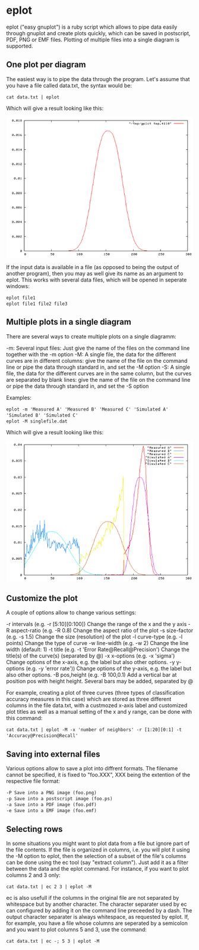 # eplot

eplot ("easy gnuplot") is a ruby script which allows to pipe data easily through gnuplot and create plots quickly, which can be saved in postscript, PDF, PNG or EMF files. Plotting of multiple files into a single diagram is supported. 

## One plot per diagram

The easiest way is to pipe the data through the program. Let's assume that you have a file called data.txt, the syntax would be:

```
cat data.txt | eplot
```

Which will give a result looking like this: 

![alt text](doc/eplot_single.gif)

If the input data is available in a file (as opposed to being the output of another program), then you may as well give its name as an argument to eplot. This works with several data files, which will be opened in seperate windows:

```
eplot file1
eplot file1 file2 file3
```

## Multiple plots in a single diagram

There are several ways to create multiple plots on a single diagramm:

  -m: Several input files: Just give the name of the files on the command line together with the -m option
  -M: A single file, the data for the different curves are in different columns: give the name of the file on the command line or pipe the data through standard in, and set the -M option
  -S: A single file, the data for the different curves are in the same column, but the curves are separated by blank lines: give the name of the file on the command line or pipe the data through standard in, and set the -S option


Examples:

```
eplot -m 'Measured A' 'Measured B' 'Measured C' 'Simulated A' 'Simulated B' 'Simulated C'
eplot -M singlefile.dat
```

Which will give a result looking like this:

![alt text](doc/eplot_multiple.gif)


## Customize the plot

A couple of options allow to change various settings:

  -r intervals    (e.g. -r [5:10][0:100]) Change the range of the x and the y axis
  -R aspect-ratio     (e.g. -R 0.8)   Change the aspect ratio of the plot
  -s size-factor  (e.g. -s 1.5)   Change the size (resolution) of the plot
  -l curve-type   (e.g. -l points)    Change the type of curve
  -w line-width   (e.g. -w 2) Change the line width (default: 1)
  -t title    (e.g. -t 'Error Rate@Recall@Precision') Change the title(s) of the curve(s) (separated by @)
  -x x-options    (e.g. -x 'sigma')   Change options of the x-axis, e.g. the label but also other options.
  -y y-options    (e.g. -y 'error rate')) Change options of the y-axis, e.g. the label but also other options.
  -B pos,height   (e.g. -B 100,0.1)   Add a vertical bar at position pos with height height. Several bars may be added, separated by @

For example, creating a plot of three curves (three types of classification accuracy measures in this case) which are stored as three different columns in the file data.txt, with a custmozed x-axis label and customized plot titles as well as a manual setting of the x and y range, can be done with this command:

```
cat data.txt | eplot -M -x 'number of neighbors' -r [1:20][0:1] -t 'Accuracy@Precision@Recall'
```

## Saving into external files

Various options allow to save a plot into diffrent formats. The filename cannot be specified, it is fixed to "foo.XXX", XXX being the extention of the respective file format:

    -P Save into a PNG image (foo.png)
    -p Save into a postscript image (foo.ps)
    -a Save into a PDF image (foo.pdf)
    -e Save into a EMF image (foo.emf)

## Selecting rows

In some situations you might want to plot data from a file but ignore part of the file contents. If the file is organized in columns, i.e. you will plot it using the -M option to eplot, then the selection of a subset of the file's columns can be done using the ec tool (say "extract column"). Just add it as a filter between the data and the eplot command. For instance, if you want to plot columns 2 and 3 only:

```
cat data.txt | ec 2 3 | eplot -M
```

ec is also usefull if the columns in the original file are not separated by whitespace but by another character. The character separater used by ec can configured by adding it on the command line preceeded by a dash. The output character separater is always whitespace, as requested by eplot. If, for example, you have a file whose columns are seperated by a semicolon and you want to plot columns 5 and 3, use the command:

```
cat data.txt | ec -; 5 3 | eplot -M
```